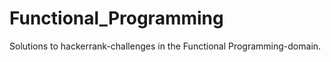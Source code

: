 Functional_Programming
======================
Solutions to hackerrank-challenges in the Functional Programming-domain.